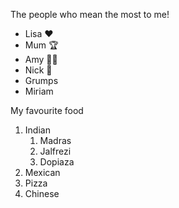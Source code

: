 The people who mean the most to me!
- Lisa ❤️
- Mum 🏆
- Amy 👩‍🎤
- Nick 🚗
- Grumps
- Miriam

My favourite food
1. Indian
   1. Madras
   2. Jalfrezi
   3. Dopiaza  
3. Mexican
4. Pizza
5. Chinese
